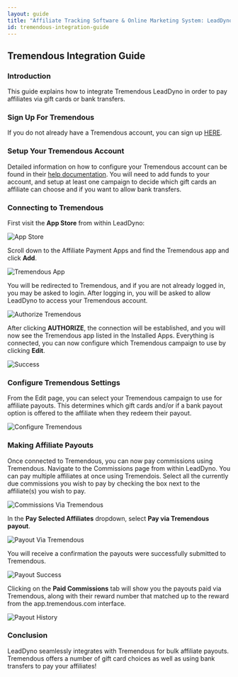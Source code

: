 ```yaml
---
layout: guide
title: "Affiliate Tracking Software & Online Marketing System: LeadDyno"
id: tremendous-integration-guide
---
```


## Tremendous Integration Guide

### Introduction

This guide explains how to integrate Tremendous LeadDyno in order to pay affiliates via gift cards or bank
transfers. 

### Sign Up For Tremendous

If you do not already have a Tremendous account, you can sign up <a href="https://app.tremendous.com/rewards/auth/signup?referrer=ac461717aa1072850ba21843c31a59f7e9d64199fa9d5866e7bc5c1e71dfbd34" target="_blank">HERE</a>.


### Setup Your Tremendous Account

Detailed information on how to configure your Tremendous account can be found in their <a href="http://help.tremendous.com/en/" target="_blank">help documentation</a>. You will need
to add funds to your account, and setup at least one campaign to decide which gift cards an affiliate can choose and if you
want to allow bank transfers. 


### Connecting to Tremendous

First visit the **App Store** from within LeadDyno:

![App Store](img/tremendous/tremendous1.png)

Scroll down to the Affiliate Payment Apps and find the Tremendous app and click **Add**.

![Tremendous App](img/tremendous/tremendous2.png)


You will be redirected to Tremendous, and if you are not already logged in, you may
be asked to login. After logging in, you will be asked to allow LeadDyno to access your Tremendous account. 

![Authorize Tremendous](img/tremendous/tremendous3.png)

After clicking **AUTHORIZE**, the connection will be established, and you will now see the Tremendous app listed in the Installed
Apps. Everything is connected, you can now configure which Tremendous campaign to use by clicking **Edit**.

![Success](img/tremendous/tremendous4.png)


### Configure Tremendous Settings

From the Edit page, you can select your Tremendous campaign to use for affiliate payouts. This determines which gift 
cards and/or if a bank payout option is offered to the affiliate when they redeem their payout.

![Configure Tremendous](img/tremendous/tremendous5.png)


### Making Affiliate Payouts

Once connected to Tremendous, you can now pay commissions using Tremendous. Navigate to the Commissions page from within
LeadDyno. You can pay multiple affiliates at once using Tremendois. Select all the currently due commissions you wish 
to pay by checking the box next to the affiliate(s) you wish to pay.

![Commissions Via Tremendous](img/tremendous/tremendous6.png)


In the **Pay Selected Affiliates** dropdown, select **Pay via Tremendous payout**.

![Payout Via Tremendous](img/tremendous/tremendous7.png)


You will receive a confirmation the payouts were successfully submitted to Tremendous.

![Payout Success](img/tremendous/tremendous8.png)


Clicking on the **Paid Commissions** tab will show you the payouts paid via Tremendous, along with their
reward number that matched up to the reward from the app.tremendous.com interface.

![Payout History](img/tremendous/tremendous9.png)



### Conclusion

LeadDyno seamlessly integrates with Tremendous for bulk affiliate payouts. Tremendous offers a number of gift
card choices as well as using bank transfers to pay your affiliates!